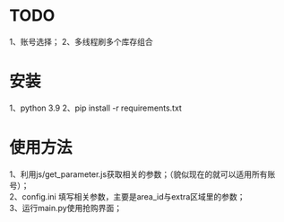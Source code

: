 # TODO  
1、账号选择；
2、多线程刷多个库存组合

# 安装
1、python 3.9
2、pip install -r requirements.txt

# 使用方法
1、利用js/get_parameter.js获取相关的参数；（貌似现在的就可以适用所有账号）；  
2、config.ini 填写相关参数，主要是area_id与extra区域里的参数；  
3、运行main.py使用抢购界面；  